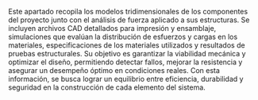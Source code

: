 Este apartado recopila los modelos tridimensionales de los componentes del proyecto junto con el análisis de fuerza aplicado a sus estructuras. 
Se incluyen archivos CAD detallados para impresión y ensamblaje, simulaciones que evalúan la distribución de esfuerzos y cargas en los materiales, especificaciones de los materiales utilizados y resultados de pruebas estructurales. Su objetivo es garantizar la viabilidad mecánica y optimizar el diseño, permitiendo detectar fallos, mejorar la resistencia y asegurar un desempeño óptimo en condiciones reales. Con esta información, se busca lograr un equilibrio entre eficiencia, durabilidad y seguridad en la construcción de cada elemento del sistema.